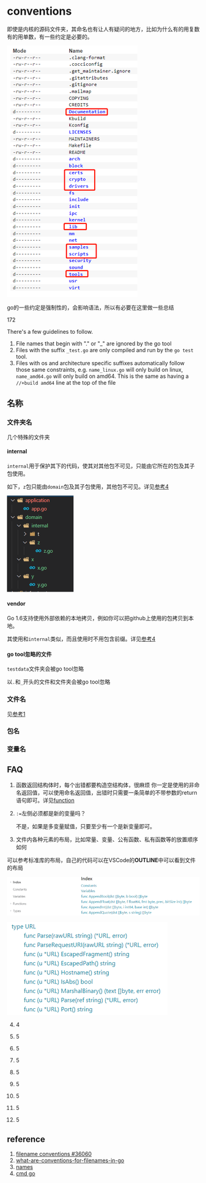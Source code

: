 # conventions

即使是内核的源码文件夹，其命名也有让人有疑问的地方，比如为什么有的用复数有的用单数，有一些约定是必要的。

![v5.17](image/kernel517.png)

go的一些约定是强制性的，会影响语法，所以有必要在这里做一些总结



172







There's a few guidelines to follow.

1. File names that begin with "." or "_" are ignored by the go tool
2. Files with the suffix `_test.go` are only compiled and run by the `go test` tool.
3. Files with os and architecture specific suffixes automatically follow those same constraints, e.g. `name_linux.go` will only build on linux, `name_amd64.go` will only build on amd64. This is the same as having a `//+build amd64` line at the top of the file





## 名称

### 文件夹名

几个特殊的文件夹

#### internal

`internal`用于保护其下的代码，使其对其他包不可见，只能由它所在的包及其子包使用。

如下，`z`包只能由`domain`包及其子包使用，其他包不可见。详见[参考4][]

![internal](image/internal.png)

#### vendor

Go 1.6支持使用外部依赖的本地拷贝，例如你可以把github上使用的包拷贝到本地。

其使用和`internal`类似，而且使用时不用包含前缀。详见[参考4][]



#### go tool忽略的文件

`testdata`文件夹会被go tool忽略

以`.`和`_`开头的文件和文件夹会被go tool忽略







### 文件名



见[参考1][]

### 包名



### 变量名





## FAQ

1. 函数返回结构体时，每个出错都要构造空结构体，很麻烦
你一定是使用的非命名返回值，可以使用命名返回值，出错时只需要一条简单的不带参数的return语句即可。详见[function](007)

2. `:=`左侧必须都是新的变量吗？

   不是，如果是多变量赋值，只要至少有一个是新变量即可。

3.  文件内各种元素的布局，比如常量、变量、公有函数、私有函数等的放置顺序如何

   可以参考标准库的布局，自己的代码可以在VSCode的**OUTLINE**中可以看到文件的布局

   ![layout](image/layout.png)

   ![types](image/types.png)

   

4. 4

5. 5

6. 5

7. 5

8. 5

9. 5

10. 5

11. 5

12. 5





## reference

1. [filename conventions #36060][参考1]
2. [what-are-conventions-for-filenames-in-go][参考2]
3. [names](https://golang.google.cn/doc/effective_go#names)
4. [cmd go][参考4]





[参考1]:https://github.com/golang/go/issues/36060
[参考2]:https://stackoverflow.com/questions/25161774/what-are-conventions-for-filenames-in-go
[参考4]:https://golang.google.cn/cmd/go/